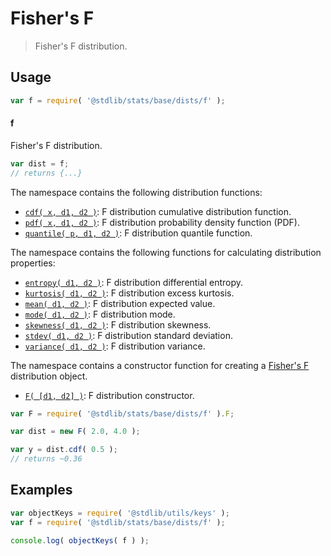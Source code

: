 <!--

@license Apache-2.0

Copyright (c) 2018 The Stdlib Authors.

Licensed under the Apache License, Version 2.0 (the "License");
you may not use this file except in compliance with the License.
You may obtain a copy of the License at

   http://www.apache.org/licenses/LICENSE-2.0

Unless required by applicable law or agreed to in writing, software
distributed under the License is distributed on an "AS IS" BASIS,
WITHOUT WARRANTIES OR CONDITIONS OF ANY KIND, either express or implied.
See the License for the specific language governing permissions and
limitations under the License.

-->

# Fisher's F

> Fisher's F distribution.

<section class="usage">

## Usage

```javascript
var f = require( '@stdlib/stats/base/dists/f' );
```

#### f

Fisher's F distribution.

```javascript
var dist = f;
// returns {...}
```

The namespace contains the following distribution functions:

<!-- <toc pattern="*+(cdf|pdf|mgf|quantile)*"> -->

<div class="namespace-toc">

-   <span class="signature">[`cdf( x, d1, d2 )`][@stdlib/stats/base/dists/f/cdf]</span><span class="delimiter">: </span><span class="description">F distribution cumulative distribution function.</span>
-   <span class="signature">[`pdf( x, d1, d2 )`][@stdlib/stats/base/dists/f/pdf]</span><span class="delimiter">: </span><span class="description">F distribution probability density function (PDF).</span>
-   <span class="signature">[`quantile( p, d1, d2 )`][@stdlib/stats/base/dists/f/quantile]</span><span class="delimiter">: </span><span class="description">F distribution quantile function.</span>

</div>

<!-- </toc> -->

The namespace contains the following functions for calculating distribution properties:

<!-- <toc pattern="*+(entropy|kurtosis|mean|median|mode|skewness|stdev|variance)*"> -->

<div class="namespace-toc">

-   <span class="signature">[`entropy( d1, d2 )`][@stdlib/stats/base/dists/f/entropy]</span><span class="delimiter">: </span><span class="description">F distribution differential entropy.</span>
-   <span class="signature">[`kurtosis( d1, d2 )`][@stdlib/stats/base/dists/f/kurtosis]</span><span class="delimiter">: </span><span class="description">F distribution excess kurtosis.</span>
-   <span class="signature">[`mean( d1, d2 )`][@stdlib/stats/base/dists/f/mean]</span><span class="delimiter">: </span><span class="description">F distribution expected value.</span>
-   <span class="signature">[`mode( d1, d2 )`][@stdlib/stats/base/dists/f/mode]</span><span class="delimiter">: </span><span class="description">F distribution mode.</span>
-   <span class="signature">[`skewness( d1, d2 )`][@stdlib/stats/base/dists/f/skewness]</span><span class="delimiter">: </span><span class="description">F distribution skewness.</span>
-   <span class="signature">[`stdev( d1, d2 )`][@stdlib/stats/base/dists/f/stdev]</span><span class="delimiter">: </span><span class="description">F distribution standard deviation.</span>
-   <span class="signature">[`variance( d1, d2 )`][@stdlib/stats/base/dists/f/variance]</span><span class="delimiter">: </span><span class="description">F distribution variance.</span>

</div>

<!-- </toc> -->

The namespace contains a constructor function for creating a [Fisher's F][f-distribution] distribution object.

<!-- <toc pattern="*ctor*"> -->

<div class="namespace-toc">

-   <span class="signature">[`F( [d1, d2] )`][@stdlib/stats/base/dists/f/ctor]</span><span class="delimiter">: </span><span class="description">F distribution constructor.</span>

</div>

<!-- </toc> -->

```javascript
var F = require( '@stdlib/stats/base/dists/f' ).F;

var dist = new F( 2.0, 4.0 );

var y = dist.cdf( 0.5 );
// returns ~0.36
```

</section>

<!-- /.usage -->

<section class="examples">

## Examples

<!-- TODO: better examples -->

<!-- eslint no-undef: "error" -->

```javascript
var objectKeys = require( '@stdlib/utils/keys' );
var f = require( '@stdlib/stats/base/dists/f' );

console.log( objectKeys( f ) );
```

</section>

<!-- /.examples -->

<!-- Section for related `stdlib` packages. Do not manually edit this section, as it is automatically populated. -->

<section class="related">

</section>

<!-- /.related -->

<!-- Section for all links. Make sure to keep an empty line after the `section` element and another before the `/section` close. -->

<section class="links">

[f-distribution]: https://en.wikipedia.org/wiki/F_distribution

<!-- <toc-links> -->

[@stdlib/stats/base/dists/f/ctor]: https://github.com/stdlib-js/stats/tree/main/base/dists/f/ctor

[@stdlib/stats/base/dists/f/entropy]: https://github.com/stdlib-js/stats/tree/main/base/dists/f/entropy

[@stdlib/stats/base/dists/f/kurtosis]: https://github.com/stdlib-js/stats/tree/main/base/dists/f/kurtosis

[@stdlib/stats/base/dists/f/mean]: https://github.com/stdlib-js/stats/tree/main/base/dists/f/mean

[@stdlib/stats/base/dists/f/mode]: https://github.com/stdlib-js/stats/tree/main/base/dists/f/mode

[@stdlib/stats/base/dists/f/skewness]: https://github.com/stdlib-js/stats/tree/main/base/dists/f/skewness

[@stdlib/stats/base/dists/f/stdev]: https://github.com/stdlib-js/stats/tree/main/base/dists/f/stdev

[@stdlib/stats/base/dists/f/variance]: https://github.com/stdlib-js/stats/tree/main/base/dists/f/variance

[@stdlib/stats/base/dists/f/cdf]: https://github.com/stdlib-js/stats/tree/main/base/dists/f/cdf

[@stdlib/stats/base/dists/f/pdf]: https://github.com/stdlib-js/stats/tree/main/base/dists/f/pdf

[@stdlib/stats/base/dists/f/quantile]: https://github.com/stdlib-js/stats/tree/main/base/dists/f/quantile

<!-- </toc-links> -->

</section>

<!-- /.links -->
